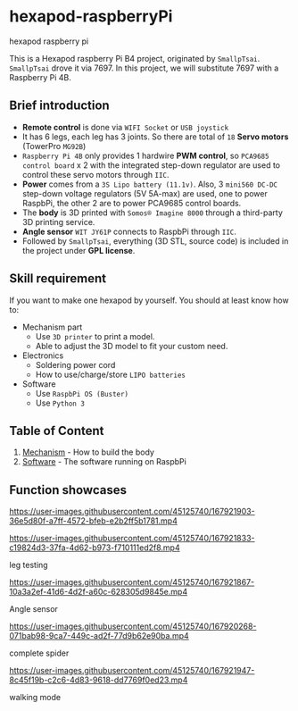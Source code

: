 
# hexapod-raspberryPi

hexapod raspberry pi

This is a Hexapod raspberry Pi B4 project, originated by `SmallpTsai`.
`SmallpTsai` drove it via 7697. 
In this project, we will substitute 7697 with a Raspberry Pi 4B. 

## Brief introduction

* **Remote control** is done via `WIFI Socket` or `USB joystick`
* It has 6 legs, each leg has 3 joints. So there are total of `18` **Servo motors** (TowerPro `MG92B`)
* `Raspberry Pi 4B` only provides 1 hardwire **PWM control**, so `PCA9685 control board` x 2 with the integrated step-down regulator are used to control these servo motors through `IIC`.
* **Power** comes from a `3S Lipo battery (11.1v)`. Also, 3 `mini560 DC-DC` step-down voltage regulators (5V 5A-max) are used, one to power RaspbPi, the other 2 are to power PCA9685 control boards.
* The **body** is 3D printed with `Somos® Imagine 8000` through a third-party 3D printing service.  
* **Angle sensor** `WIT JY61P` connects to RaspbPi through `IIC`.
* Followed by `SmallpTsai`, everything (3D STL, source code) is included in the project under **GPL license**.

## Skill requirement

If you want to make one hexapod by yourself. You should at least know how to:

* Mechanism part
    * Use `3D printer` to print a model.
    * Able to adjust the 3D model to fit your custom need.
* Electronics
    * Soldering power cord
    * How to use/charge/store `LIPO batteries`
* Software
    * Use `RaspbPi OS (Buster)` 
    * Use `Python 3`

## Table of Content

1. [Mechanism](mechanism/) - How to build the body
1. [Software](software/) - The software running on RaspbPi

## Function showcases


https://user-images.githubusercontent.com/45125740/167921903-36e5d80f-a7ff-4572-bfeb-e2b2ff5b1781.mp4

https://user-images.githubusercontent.com/45125740/167921833-c19824d3-37fa-4d62-b973-f710111ed2f8.mp4

leg testing

https://user-images.githubusercontent.com/45125740/167921867-10a3a2ef-41d6-4d2f-a60c-628305d9845e.mp4

Angle sensor

https://user-images.githubusercontent.com/45125740/167920268-071bab98-9ca7-449c-ad2f-77d9b62e90ba.mp4

complete spider

https://user-images.githubusercontent.com/45125740/167921947-8c45f19b-c2c6-4d83-9618-dd7769f0ed23.mp4

walking mode


